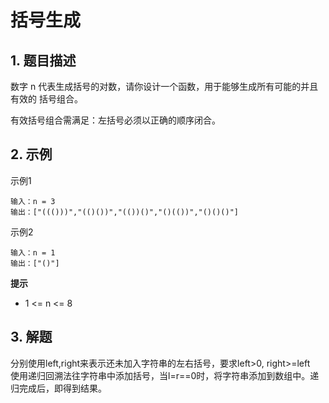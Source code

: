 # 括号生成

## 1. 题目描述
数字 n 代表生成括号的对数，请你设计一个函数，用于能够生成所有可能的并且 有效的 括号组合。

有效括号组合需满足：左括号必须以正确的顺序闭合。

## 2. 示例
示例1
```
输入：n = 3
输出：["((()))","(()())","(())()","()(())","()()()"]
```

示例2
```
输入：n = 1
输出：["()"]
```

**提示**  
- 1 <= n <= 8

## 3. 解题
分别使用left,right来表示还未加入字符串的左右括号，要求left>0, right>=left  
使用递归回溯法往字符串中添加括号，当l=r==0时，将字符串添加到数组中。递归完成后，即得到结果。

